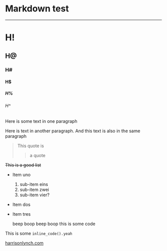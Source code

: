 # Markdown test

***

# H!
## H@
### H#
#### H$
##### H%
###### H^

Here is some text in one paragraph

Here is text in another paragraph.
And this text is also in the same paragraph

> This quote is
>> a quote

~~This is a good list~~

+ Item uno
	1. sub-item eins
	2. sub-item zwei
	4. sub-item vier?
+ Item dos
+ Item tres

    beep boop beep boop
    this is some code

This is some `inline_code().yeah`

[harrisonlynch.com](harrisonlynch.com)

